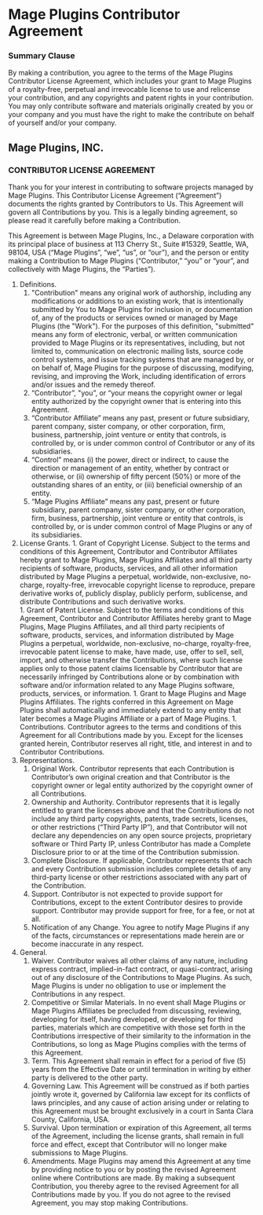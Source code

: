 
# Mage Plugins Contributor Agreement

### Summary Clause

By making a contribution, you agree to the terms of the Mage Plugins Contributor License Agreement, which includes your grant to Mage Plugins of a royalty-free, perpetual and irrevocable license to use and relicense your contribution, and any copyrights and patent rights in your contribution.  You may only contribute software and materials originally created by you or your company and you must have the right to make the contribute on behalf of yourself and/or your company.


## Mage Plugins, INC.

### CONTRIBUTOR LICENSE AGREEMENT

Thank you for your interest in contributing to software projects managed by Mage Plugins.  This Contributor License Agreement (“Agreement”) documents the rights granted by Contributors to Us. This Agreement will govern all Contributions by you.  This is a legally binding agreement, so please read it carefully before making a Contribution.

This Agreement is between Mage Plugins, Inc., a Delaware corporation with its principal place of business at 113 Cherry St., Suite #15329, Seattle, WA, 98104, USA (“Mage Plugins”, “we”, “us”, or “our”), and the person or entity making a Contribution to Mage Plugins (“Contributor,” “you” or “your”, and collectively with Mage Plugins, the “Parties”).

1. Definitions.
    1.  "Contribution" means any original work of authorship, including any modifications or additions to an existing work, that is intentionally submitted by You to Mage Plugins for inclusion in, or documentation of, any of the products or services owned or managed by Mage Plugins (the "Work"). For the purposes of this definition, "submitted" means any form of electronic, verbal, or written communication provided to Mage Plugins or its representatives, including, but not limited to, communication on electronic mailing lists, source code control systems, and issue tracking systems that are managed by, or on behalf of, Mage Plugins for the purpose of discussing, modifying, revising, and improving the Work, including identification of errors and/or issues and the remedy thereof.
    1.  “Contributor”, "you”, or “your means the copyright owner or legal entity authorized by the copyright owner that is entering into this Agreement. 
    1.  “Contributor Affiliate” means any past, present or future subsidiary, parent company, sister company, or other corporation, firm, business, partnership, joint venture or entity that controls, is controlled by, or is under common control of Contributor or any of its subsidiaries. 
    1.  “Control” means (i) the power, direct or indirect, to cause the direction or management of an entity, whether by contract or otherwise, or (ii) ownership of fifty percent (50%) or more of the outstanding shares of an entity, or (iii) beneficial ownership of an entity.
    1.  “Mage Plugins Affiliate” means any past, present or future subsidiary, parent company, sister company, or other corporation, firm, business, partnership, joint venture or entity that controls, is controlled by, or is under common control of Mage Plugins or any of its subsidiaries.
1.   License Grants.
    1.   Grant of Copyright License. Subject to the terms and conditions of this Agreement, Contributor and Contributor Affiliates hereby grant to Mage Plugins, Mage Plugins Affiliates and all third party recipients of software, products, services, and all other information distributed by Mage Plugins a perpetual, worldwide, non-exclusive, no-charge, royalty-free, irrevocable copyright license to reproduce, prepare derivative works of, publicly display, publicly perform, sublicense, and distribute Contributions and such derivative works.   
    1.   Grant of Patent License. Subject to the terms and conditions of this Agreement, Contributor and Contributor Affiliates hereby grant to Mage Plugins, Mage Plugins Affiliates, and all third party recipients of software, products, services, and information distributed by Mage Plugins a perpetual, worldwide, non-exclusive, no-charge, royalty-free, irrevocable patent license to make, have made, use, offer to sell, sell, import, and otherwise transfer the Contributions, where such license applies only to those patent claims licensable by Contributor that are necessarily infringed by Contributions alone or by combination with software and/or information related to any Mage Plugins software, products, services, or information.
    1.   Grant to Mage Plugins and Mage Plugins Affiliates.  The rights conferred in this Agreement on Mage Plugins shall automatically and immediately extend to any entity that later becomes a Mage Plugins Affiliate or a part of Mage Plugins.
    1.   Contributions.  Contributor agrees to the terms and conditions of this Agreement for all Contributions made by you.  Except for the licenses granted herein, Contributor reserves all right, title, and interest in and to Contributor Contributions.
1.  Representations.
    1.  Original Work.  Contributor represents that each Contribution is Contributor’s own original creation and that Contributor is the copyright owner or legal entity authorized by the copyright owner of all Contributions.
    1.  Ownership and Authority.  Contributor represents that it is legally entitled to grant the licenses above and that the Contributions do not include any third party copyrights, patents, trade secrets, licenses, or other restrictions (“Third Party IP”), and that Contributor will not declare any dependencies on any open source projects, proprietary software or Third Party IP, unless Contributor has made a Complete Disclosure prior to or at the time of the Contribution submission.
    1.  Complete Disclosure.  If applicable, Contributor represents that each and every Contribution submission includes complete details of any third-party license or other restrictions associated with any part of the Contribution.
    1.  Support.  Contributor is not expected to provide support for Contributions, except to the extent Contributor desires to provide support.  Contributor may provide support for free, for a fee, or not at all.
    1.  Notification of any Change.  You agree to notify Mage Plugins if any of the facts, circumstances or representations made herein are or become inaccurate in any respect.
1. General.
    1.   Waiver.  Contributor waives all other claims of any nature, including express contract, implied-in-fact contract, or quasi-contract, arising out of any disclosure of the Contributions to Mage Plugins.  As such, Mage Plugins is under no obligation to use or implement the Contributions in any respect.
    1.  Competitive or Similar Materials.  In no event shall Mage Plugins or Mage Plugins Affiliates be precluded from discussing, reviewing, developing for itself, having developed, or developing for third parties, materials which are competitive with those set forth in the Contributions irrespective of their similarity to the information in the Contributions, so long as Mage Plugins complies with the terms of this Agreement.
    1.  Term. This Agreement shall remain in effect for a period of five (5) years from the Effective Date or until termination in writing by either party is delivered to the other party.
    1.  Governing Law. This Agreement will be construed as if both parties jointly wrote it, governed by California law except for its conflicts of laws principles, and any cause of action arising under or relating to this Agreement must be brought exclusively in a court in Santa Clara County, California, USA.
    1.  Survival.  Upon termination or expiration of this Agreement, all terms of the Agreement, including the license grants, shall remain in full force and effect, except that Contributor will no longer make submissions to Mage Plugins.
    1.  Amendments.  Mage Plugins may amend this Agreement at any time by providing notice to you or by posting the revised Agreement online where Contributions are made.  By making a subsequent Contribution, you thereby agree to the revised Agreement for all Contributions made by you.  If you do not agree to the revised Agreement, you may stop making Contributions.
